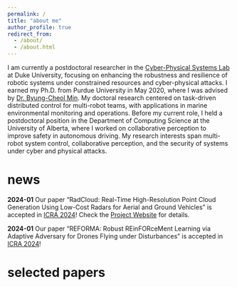 ```yaml
---
permalink: /
title: "about me"
author_profile: true
redirect_from: 
  - /about/
  - /about.html
---
```


I am currently a postdoctoral researcher in the [Cyber-Physical Systems Lab](https://cpsl.pratt.duke.edu/) at Duke University, focusing on enhancing the robustness and resilience of robotic systems under constrained resources and cyber-physical attacks. I earned my Ph.D. from Purdue University in May 2020, where I was advised by [Dr. Byung-Cheol Min](https://web.ics.purdue.edu/%7Eminb/). My doctoral research centered on task-driven distributed control for multi-robot teams, with applications in marine environmental monitoring and operations. Before my current role, I held a postdoctoral position in the Department of Computing Science at the University of Alberta, where I worked on collaborative perception to improve safety in autonomous driving. My research interests span multi-robot system control, collaborative perception, and the security of systems under cyber and physical attacks.



news
======

**2024-01**  Our paper “RadCloud: Real-Time High-Resolution Point Cloud Generation Using Low-Cost Radars for Aerial and Ground Vehicles” is accepted in [ICRA 2024](https://2024.ieee-icra.org/)! Check the [Project Website](https://sites.google.com/view/radcloudduke) for details.

**2024-01**  Our paper “REFORMA: Robust REinFORceMent Learning via Adaptive Adversary for Drones Flying under Disturbances” is accepted in [ICRA 2024](https://2024.ieee-icra.org/)!

selected papers
======



